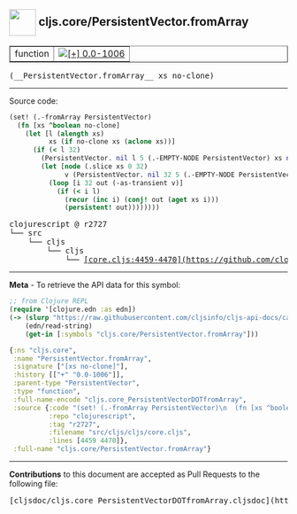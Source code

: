 ## <img width="48px" valign="middle" src="http://i.imgur.com/Hi20huC.png"> cljs.core/PersistentVector.fromArray

 <table border="1">
<tr>

<td>function</td>
<td><a href="https://github.com/cljsinfo/cljs-api-docs/tree/0.0-1006"><img valign="middle" alt="[+] 0.0-1006" src="https://img.shields.io/badge/+-0.0--1006-lightgrey.svg"></a> </td>
</tr>
</table>

 <samp>
(__PersistentVector.fromArray__ xs no-clone)<br>
</samp>

---





Source code:

```clj
(set! (.-fromArray PersistentVector)
  (fn [xs ^boolean no-clone]
    (let [l (alength xs)
          xs (if no-clone xs (aclone xs))]
      (if (< l 32)
        (PersistentVector. nil l 5 (.-EMPTY-NODE PersistentVector) xs nil)
        (let [node (.slice xs 0 32)
              v (PersistentVector. nil 32 5 (.-EMPTY-NODE PersistentVector) node nil)]
          (loop [i 32 out (-as-transient v)]
            (if (< i l)
              (recur (inc i) (conj! out (aget xs i)))
              (persistent! out))))))))
```

 <pre>
clojurescript @ r2727
└── src
    └── cljs
        └── cljs
            └── <ins>[core.cljs:4459-4470](https://github.com/clojure/clojurescript/blob/r2727/src/cljs/cljs/core.cljs#L4459-L4470)</ins>
</pre>


---

__Meta__ - To retrieve the API data for this symbol:

```clj
;; from Clojure REPL
(require '[clojure.edn :as edn])
(-> (slurp "https://raw.githubusercontent.com/cljsinfo/cljs-api-docs/catalog/cljs-api.edn")
    (edn/read-string)
    (get-in [:symbols "cljs.core/PersistentVector.fromArray"]))
```

```clj
{:ns "cljs.core",
 :name "PersistentVector.fromArray",
 :signature ["[xs no-clone]"],
 :history [["+" "0.0-1006"]],
 :parent-type "PersistentVector",
 :type "function",
 :full-name-encode "cljs.core_PersistentVectorDOTfromArray",
 :source {:code "(set! (.-fromArray PersistentVector)\n  (fn [xs ^boolean no-clone]\n    (let [l (alength xs)\n          xs (if no-clone xs (aclone xs))]\n      (if (< l 32)\n        (PersistentVector. nil l 5 (.-EMPTY-NODE PersistentVector) xs nil)\n        (let [node (.slice xs 0 32)\n              v (PersistentVector. nil 32 5 (.-EMPTY-NODE PersistentVector) node nil)]\n          (loop [i 32 out (-as-transient v)]\n            (if (< i l)\n              (recur (inc i) (conj! out (aget xs i)))\n              (persistent! out))))))))",
          :repo "clojurescript",
          :tag "r2727",
          :filename "src/cljs/cljs/core.cljs",
          :lines [4459 4470]},
 :full-name "cljs.core/PersistentVector.fromArray"}

```

---

__Contributions__ to this document are accepted as Pull Requests to the following file:

 <pre>
[cljsdoc/cljs.core_PersistentVectorDOTfromArray.cljsdoc](https://github.com/cljsinfo/cljs-api-docs/blob/master/cljsdoc/cljs.core_PersistentVectorDOTfromArray.cljsdoc)
</pre>

